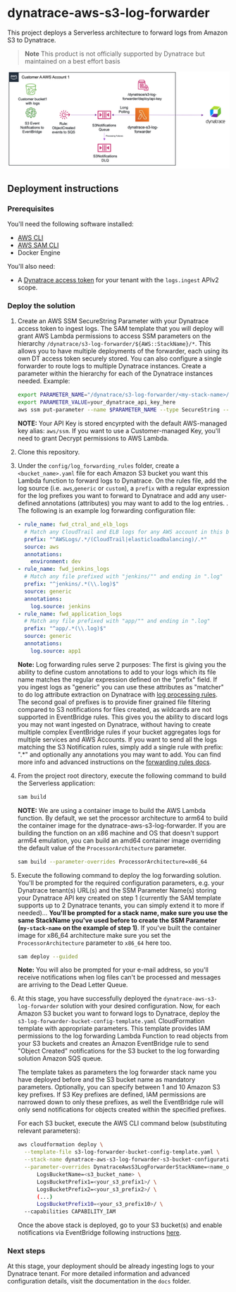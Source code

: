 # dynatrace-aws-s3-log-forwarder

This project deploys a Serverless architecture to forward logs from Amazon S3 to Dynatrace.

> **Note**
> This product is not officially supported by Dynatrace but maintained on a best effort basis

![Architecture](docs/images/architecture.jpg)

## Deployment instructions

### Prerequisites

You'll need the following software installed:

* [AWS CLI](https://docs.aws.amazon.com/cli/latest/userguide/getting-started-install.html)
* [AWS SAM CLI](https://docs.aws.amazon.com/serverless-application-model/latest/developerguide/serverless-sam-cli-install.html)
* Docker Engine

You'll also need:

* A [Dynatrace access token](https://www.dynatrace.com/support/help/dynatrace-api/basics/dynatrace-api-authentication) for your tenant with the `logs.ingest` APIv2 scope.

### Deploy the solution

1. Create an AWS SSM SecureString Parameter with your Dynatrace access token to ingest logs. The SAM template that you will deploy will grant AWS Lambda permissions to access SSM parameters on the hierarchy `/dynatrace/s3-log-forwarder/${AWS::StackName}/*`. This allows you to have multiple deployments of the forwarder, each using its own DT access token securely stored. You can also configure a single forwarder to route logs to multiple Dynatrace instances. Create a parameter within the hierarchy for each of the Dynatrace instances needed. Example:

    ```bash
    export PARAMETER_NAME="/dynatrace/s3-log-forwarder/<my-stack-name>/my-dynatrace-instance-id/api-key"
    export PARAMETER_VALUE=your_dynatrace_api_key_here
    aws ssm put-parameter --name $PARAMETER_NAME --type SecureString --value $PARAMETER_VALUE
    ```

    **NOTE:** Your API Key is stored encyrpted with the default AWS-managed key alias: `aws/ssm`. If you want to use a Customer-managed Key, you'll need to grant Decrypt permissions to AWS Lambda.

1. Clone this repository.

1. Under the `config/log_forwarding_rules` folder, create a `<bucket_name>.yaml` file for each Amazon S3 bucket you want this Lambda function to forward logs to Dynatrace. On the rules file, add the log source (i.e. `aws`,`generic` or `custom`), a `prefix` with a regular expression for the log prefixes you want to forward to Dynatrace and add any user-defined annotations (attributes) you may want to add to the log entries. . The following is an example log forwarding configuration file:

    ```yaml
    - rule_name: fwd_ctral_and_elb_logs
      # Match any CloudTrail and ELB logs for any AWS account in this bucket
      prefix: "^AWSLogs/.*/(CloudTrail|elasticloadbalancing)/.*"
      source: aws
      annotations: 
        environment: dev
    - rule_name: fwd_jenkins_logs
      # Match any file prefixed with "jenkins/"" and ending in ".log"
      prefix: "^jenkins/.*(\\.log)$"
      source: generic
      annotations:
        log.source: jenkins
    - rule_name: fwd_application_logs
      # Match any file prefixed with "app/"" and ending in ".log"
      prefix: "^app/.*(\\.log)$"
      source: generic
      annotations:
        log.source: app1
    ```

    **Note:** Log forwarding rules serve 2 purposes: The first is giving you the ability to define custom annotations to add to your logs which its file name matches the regular expression defined on the "prefix" field. If you ingest logs as "generic" you can use these attributes as "matcher" to do log attribute extraction on Dynatrace with [log processing rules](https://www.dynatrace.com/support/help/how-to-use-dynatrace/log-monitoring/acquire-log-data/log-processing). The second goal of prefixes is to provide finer grained file filtering compared to S3 notifications for files created, as wildcards are not supported in EventBridge rules. This gives you the ability to discard logs you may not want ingested on Dynatrace, without having to create multiple complex EventBridge rules if your bucket aggregates logs for multiple services and AWS Accounts. If you want to send all the logs matching the S3 Notification rules, simply add a single rule with prefix: ".*" and optionally any annotations you may want to add. You can find more info and advanced instructions on the [forwarding rules docs](docs/log_forwarding.md).

1. From the project root directory, execute the following command to build the Serverless application:

    ```bash
    sam build 
    ```

    **NOTE:** We are using a container image to build the AWS Lambda function. By default, we set the processor architecture to arm64 to build the container image for the dynatrace-aws-s3-log-forwarder. If you are building the function on an x86 machine and OS that doesn't support arm64 emulation, you can build an amd64 container image overriding the default value of the `ProcessorArchitecture` parameter.

    ```bash
    sam build --parameter-overrides ProcessorArchitecture=x86_64
    ```

1. Execute the following command to deploy the log forwarding solution. You'll be prompted for the required configuration parameters, e.g. your Dynatrace tenant(s) URL(s) and the SSM Parameter Name(s) storing your Dynatrace API key created on step 1 (currently the SAM template supports up to 2 Dynatrace tenants, you can simply extend it to more if needed)... **You'll be prompted for a stack name, make sure you use the same StackName you've used before to create the SSM Parameter (`my-stack-name` on the example of step 1)**. If you've built the container image for x86_64 architecture make sure you set the `ProcessorArchitecture` parameter to `x86_64` here too.

    ```bash
    sam deploy --guided
    ```

    **Note:** You will also be prompted for your e-mail address, so you'll receive notifications when log files can't be processed and messages are arriving to the Dead Letter Queue.

1. At this stage, you have successfully deployed the `dynatrace-aws-s3-log-forwarder` solution with your desired configuration. Now, for each Amazon S3 bucket you want to forward logs to Dynatrace, deploy the `s3-log-forwarder-bucket-config-template.yaml` CloudFormation template with appropriate parameters. This template provides IAM permissions to the log forwarding Lambda Function to read objects from your S3 buckets and creates an Amazon EventBridge rule to send "Object Created" notifications for the S3 bucket to the log forwarding solution Amazon SQS queue.

    The template takes as parameters the log forwarder stack name you have deployed before and the S3 bucket name as mandatory parameters. Optionally, you can specify between 1 and 10 Amazon S3 key prefixes. If S3 Key prefixes are defined, IAM permissions are narrowed down to only these prefixes, as well the EventBridge rule will only send notifications for objects created within the specified prefixes.

    For each S3 bucket, execute the AWS CLI command below (substituting relevant parameters):

    ```bash
    aws cloudformation deploy \
      --template-file s3-log-forwarder-bucket-config-template.yaml \
      --stack-name dynatrace-aws-s3-log-forwarder-s3-bucket-configuration-<your_bucket_name> \
      --parameter-overrides DynatraceAwsS3LogForwarderStackName=<name_of_your_log_forwarder_stack> \
          LogsBucketName=<s3_bucket_name> \
          LogsBucketPrefix1=<your_s3_prefix1>/ \
          LogsBucketPrefix2=<your_s3_prefix2>/ \
          (...)
          LogsBucketPrefix10=<your_s3_prefix10>/ \
      --capabilities CAPABILITY_IAM
    ```

    Once the above stack is deployed, go to your S3 bucket(s) and enable notifications via EventBridge following instructions [here](https://docs.aws.amazon.com/AmazonS3/latest/userguide/enable-event-notifications-eventbridge.html).

### Next steps

At this stage, your deployment should be already ingesting logs to your Dynatrace tenant. For more detailed information and advanced configuration details, visit the documentation in the `docs` folder.
